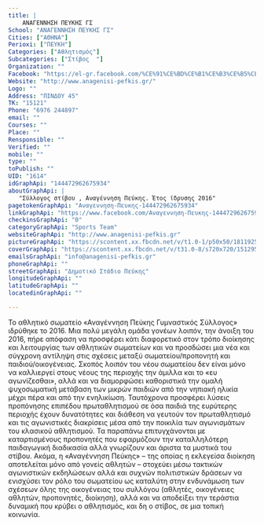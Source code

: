 ```yaml
---
title: |
    ΑΝΑΓΕΝΝΗΣΗ ΠΕΥΚΗΣ ΓΣ
School: "ΑΝΑΓΕΝΝΗΣΗ ΠΕΥΚΗΣ ΓΣ"
Cities: ["ΑΘΗΝΑ"]
Perioxi: ["ΠΕΥΚΗ"]
Categories: ["Αθλητισμός"]
Subcategories: ["Στίβος  "]
Organization: ""
Facebook: "https://el-gr.facebook.com/%CE%91%CE%BD%CE%B1%CE%B3%CE%B5%CE%BD%CE%BD%CE%B7%CF%83%CE%B7-%CE%A0%CE%B5%CF%85%CE%BA%CE%B7%CF%82-144472962675934/"
Website: "http://www.anagenisi-pefkis.gr/"
Logo: ""
Address: "ΠΙΝΔΟΥ 45"
TK: "15121"
Phone: "6976 244897"
email: ""
Courses: ""
Place: ""
Rensponsible: ""
Verified: ""
mobile: ""
type: ""
toPublish: ""
UID: "1614"
idGraphApi: "144472962675934"
aboutGraphApi: | 
   "Σύλλογος στίβου , Αναγέννηση Πεύκης. Έτος ίδρυσης 2016"
pagetokenGraphApi: "Αναγεννηση-Πευκης-144472962675934"
linkGraphApi: "https://www.facebook.com/Αναγεννηση-Πευκης-144472962675934/"
checkinsGraphApi: "0"
categoryGraphApi: "Sports Team"
websiteGraphApi: "http://www.anagenisi-pefkis.gr"
pictureGraphApi: "https://scontent.xx.fbcdn.net/v/t1.0-1/p50x50/18119259_286752881781274_4685675295324538660_n.jpg?oh=49c3ceb4ad84d347d0ed3090003dd581&amp;oe=5B06FA37"
coverGraphApi: "https://scontent.xx.fbcdn.net/v/t31.0-8/s720x720/15129532_199712660485297_1254064119490919733_o.jpg?oh=03b40664ceef89607dfe57e481cf183a&amp;oe=5B4D685B"
emailsGraphApi: "info@anagenisi-pefkis.gr"
phoneGraphApi: ""
streetGraphApi: "Δημοτικό Στάδιο Πεύκης"
longitudeGraphApi: ""
latitudeGraphApi: ""
locatedinGraphApi: ""

---
```


Το αθλητικό σωματείο «Αναγέννηση Πεύκης Γυμναστικός Σύλλογος» ιδρύθηκε το 2016. Μια πολύ μεγάλη ομάδα γονέων λοιπόν, την άνοιξη του 2016, πήρε απόφαση να προσφέρει κάτι διαφορετικό στον τρόπο διοίκησης και λειτουργίας των αθλητικών σωματείων και να προσδώσει μια νέα και σύγχρονη αντίληψη στις σχέσεις μεταξύ σωματείου/προπονητή και παιδιού/οικογένειας. Σκοπός λοιπόν του νέου σωματείου δεν είναι μόνο να καλλιεργεί στους νέους της περιοχής την άμιλλα και το «ευ αγωνίζεσθαι», αλλά και να διαμορφώσει καθοριστικά την ομαλή ψυχοσωματική μετάβαση των μικρών παιδιών από την νηπιακή ηλικία μέχρι πέρα και από την ενηλικίωση. Ταυτόχρονα προσφέρει λύσεις προπόνησης επιπέδου πρωταθλητισμού σε όσα παιδιά της ευρύτερης περιοχής έχουν δυνατότητες και διάθεση να γευτούν τον πρωταθλητισμό και τις αγωνιστικές διακρίσεις μέσα από την ποικιλία των αγωνισμάτων του κλασικού αθλητισμού. Τα παραπάνω επιτυγχάνονται με καταρτισμένους προπονητές που εφαρμόζουν την καταλληλότερη παιδαγωγική διαδικασία αλλά γνωρίζουν και άριστα τα μυστικά του στίβου. Ακόμα, η «Αναγέννηση Πεύκης» – της οποίας η εκλεγείσα διοίκηση αποτελείται μόνο από γονείς αθλητών – στοχεύει μέσω τακτικών αγωνιστικών εκδηλώσεων αλλά και συχνών πολιτιστικών δράσεων να ενισχύσει τον ρόλο του σωματείου ως καταλύτη στην ενδυνάμωση των σχέσεων όλης της οικογένειας του συλλόγου (αθλητές, οικογένειες αθλητών, προπονητές, διοίκηση), αλλά και να αποδείξει την τεράστια δυναμική που κρύβει ο αθλητισμός, και δη ο στίβος, σε μια τοπική κοινωνία. 

